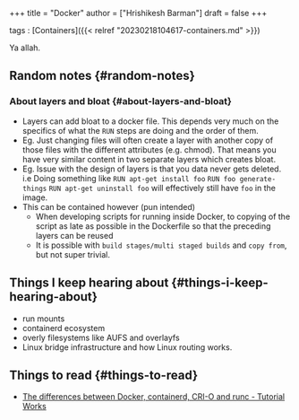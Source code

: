+++
title = "Docker"
author = ["Hrishikesh Barman"]
draft = false
+++

tags
: [Containers]({{< relref "20230218104617-containers.md" >}})

Ya allah.


## Random notes {#random-notes}


### About layers and bloat {#about-layers-and-bloat}

-   Layers can add bloat to a docker file. This depends very much on the specifics of what the `RUN` steps are doing and the order of them.
-   Eg. Just changing files will often create a layer with another copy of those files with the different attributes (e.g. chmod). That means you have very similar content in two separate layers which creates bloat.
-   Eg. Issue with the design of layers is that you data never gets deleted. i.e Doing something like `RUN apt-get install foo` `RUN foo generate-things` `RUN apt-get uninstall foo` will effectively still have `foo` in the image.
-   This can be contained however (pun intended)
    -   When developing scripts for running inside Docker, to copying of the script as late as possible in the Dockerfile so that the preceding layers can be reused
    -   It is possible with `build stages/multi staged builds` and `copy from`, but not super trivial.


## Things I keep hearing about {#things-i-keep-hearing-about}

-   run mounts
-   containerd ecosystem
-   overly filesystems like AUFS and overlayfs
-   Linux bridge infrastructure and how Linux routing works.


## Things to read {#things-to-read}

-   [The differences between Docker, containerd, CRI-O and runc - Tutorial Works](https://www.tutorialworks.com/difference-docker-containerd-runc-crio-oci/?_hsmi=213803458)

